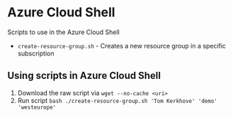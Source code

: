 # Azure Cloud Shell
Scripts to use in the Azure Cloud Shell

- `create-resource-group.sh` - Creates a new resource group in a specific subscription 

## Using scripts in Azure Cloud Shell

1. Download the raw script via `wget --no-cache <uri>`
2. Run script `bash ./create-resource-group.sh 'Tom Kerkhove' 'demo' 'westeurope'`
